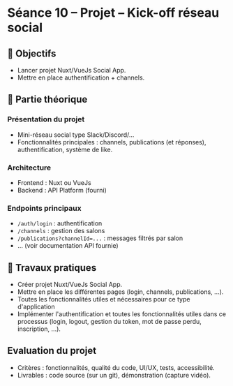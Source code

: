 # Séance 10 – Projet – Kick-off réseau social

## 🎯 Objectifs
- Lancer projet Nuxt/VueJs Social App.
- Mettre en place authentification + channels.

## 📖 Partie théorique

### Présentation du projet

- Mini-réseau social type Slack/Discord/...
- Fonctionnalités principales : channels, publications (et réponses), authentification, système de like.

### Architecture

- Frontend : Nuxt ou VueJs
- Backend : API Platform (fourni)

### Endpoints principaux

- `/auth/login` : authentification
- `/channels` : gestion des salons
- `/publications?channelId=...` : messages filtrés par salon
- ... (voir documentation API fournie)

## 📝 Travaux pratiques

- Créer projet Nuxt/VueJs Social App.
- Mettre en place les différentes pages (login, channels, publications, ...).
- Toutes les fonctionnalités utiles et nécessaires pour ce type d'application
- Implémenter l'authentification et toutes les fonctionnalités utiles dans ce processus (login, logout, gestion du token, mot de passe perdu, inscription, ...).

## Evaluation du projet

- Critères : fonctionnalités, qualité du code, UI/UX, tests, accessibilité.
- Livrables : code source (sur un git), démonstration (capture vidéo).
